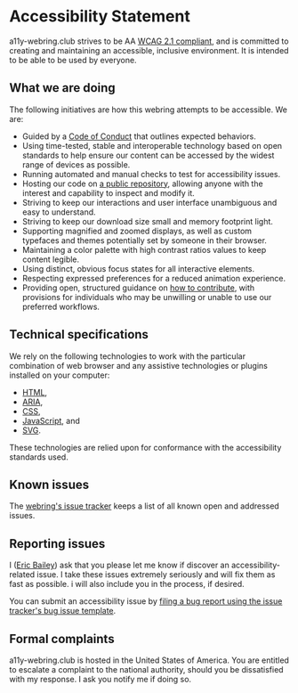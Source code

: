 # Accessibility Statement

a11y-webring.club strives to be AA [WCAG 2.1 compliant](https://www.w3.org/WAI/standards-guidelines/wcag/), and is committed to creating and maintaining an accessible, inclusive environment. It is intended to be able to be used by everyone.

## What we are doing

The following initiatives are how this webring attempts to be accessible. We are:

- Guided by a [Code of Conduct](https://github.com/ericwbailey/a11y-webring.club/blob/main/.github/CODE_OF_CONDUCT.md) that outlines expected behaviors.
- Using time-tested, stable and interoperable technology based on open standards to help ensure our content can be accessed by the widest range of devices as possible.
- Running automated and manual checks to test for accessibility issues.
- Hosting our code on [a public repository](https://github.com/ericwbailey/a11y-webring.club/), allowing anyone with the interest and capability to inspect and modify it.
- Striving to keep our interactions and user interface unambiguous and easy to understand.
- Striving to keep our download size small and memory footprint light.
- Supporting magnified and zoomed displays, as well as custom typefaces and themes potentially set by someone in their browser.
- Maintaining a color palette with high contrast ratios values to keep content legible.
- Using distinct, obvious focus states for all interactive elements.
- Respecting expressed preferences for a reduced animation experience.
- Providing open, structured guidance on [how to contribute](https://github.com/ericwbailey/a11y-webring.club/blob/main/.github/CONTRIBUTING.md), with provisions for individuals who may be unwilling or unable to use our preferred workflows.

## Technical specifications

We rely on the following technologies to work with the particular combination of web browser and any assistive technologies or plugins installed on your computer:

* [HTML](https://html.spec.whatwg.org/multipage/),
* [ARIA](https://www.w3.org/WAI/standards-guidelines/aria/),
* [CSS](https://www.w3.org/Style/CSS/),
* [JavaScript](https://www.w3.org/standards/webdesign/script.html), and
* [SVG](https://www.w3.org/TR/SVG2/).

These technologies are relied upon for conformance with the accessibility standards used.

## Known issues

The [webring's issue tracker](https://github.com/ericwbailey/a11y-webring.club/issues?q=is%3Aopen+is%3Aissue+label%3Abug) keeps a list of all known open and addressed issues.

## Reporting issues

I ([Eric Bailey](https://ericwbailey.website/)) ask that you please let me know if discover an accessibility-related issue. I take these issues extremely seriously and will fix them as fast as possible. i will also include you in the process, if desired.

You can submit an accessibility issue by [filing a bug report using the issue tracker's bug issue template](https://github.com/ericwbailey/a11y-webring.club/issues/new?assignees=ericwbailey&labels=bug&projects=&template=bug-report.yml&title=%5BBug%5D+).

## Formal complaints

a11y-webring.club is hosted in the United States of America. You are entitled to escalate a complaint to the national authority, should you be dissatisfied with my response. I ask you notify me if doing so.

